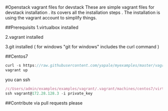 #Openstack vagrant files for devstack
These are simple vagrant files for devstack installation .
its covers all the installation steps .
The installation is using the vagrant account to simplify things.

##Prerequisits 
1.virtualbox installed

2.vagrant installed

3.git installed  ( for windows "git for windows" includes the curl command )



##Centos7
```javascript
curl -s https://raw.githubusercontent.com/yapale/myexamples/master/vagrant/Vagrantfile -o Vagrantfile
vagrant up
```

you can ssh 
```javascript
/c/Users/admin/examples/examples/vagrant/.vagrant/machines/centos7/virtualbox
ssh vagrant@172.28.128.3 -i private_key
```


##Contribute
via pull requests please 



